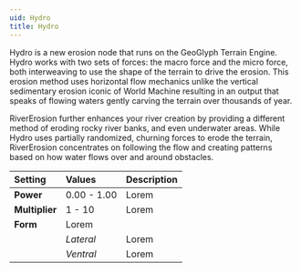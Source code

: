 ```yaml
---
uid: Hydro
title: Hydro
---
```


Hydro is a new erosion node that runs on the GeoGlyph Terrain Engine. Hydro works with two sets of forces: the macro force and the micro force, both interweaving to use the shape of the terrain to drive the erosion. This erosion method uses horizontal flow mechanics unlike the vertical sedimentary erosion iconic of World Machine resulting in an output that speaks of flowing waters gently carving the terrain over thousands of year.

RiverErosion further enhances your river creation by providing a different method of eroding rocky river banks, and even underwater areas. While Hydro uses partially randomized, churning forces to erode the terrain, RiverErosion concentrates on following the flow and creating patterns based on how water flows over and around obstacles.

 
| Setting        | Values      | Description |
| :------------- | :---------- | :---------- |
| **Power**      | 0.00 - 1.00 | Lorem       |
| **Multiplier** | 1 - 10      | Lorem       |
| **Form**       | Lorem       |
|                | *Lateral*   | Lorem       |
|                | *Ventral*   | Lorem       |



